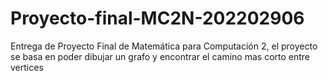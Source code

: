 # Proyecto-final-MC2N-202202906
Entrega de Proyecto Final de Matemática para Computación 2, el proyecto se basa en poder dibujar un grafo y encontrar el camino mas corto entre vertices
